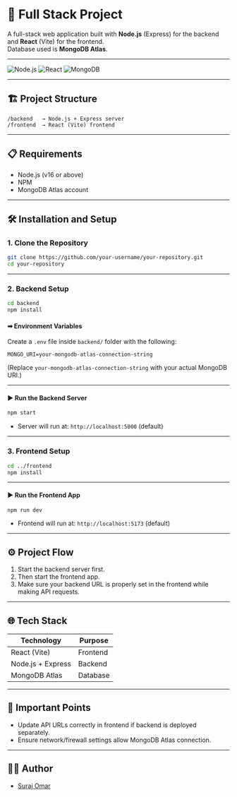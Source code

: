
# 🚀 Full Stack Project

A full-stack web application built with **Node.js** (Express) for the backend and **React** (Vite) for the frontend.  
Database used is **MongoDB Atlas**.

---

![Node.js](https://img.shields.io/badge/Backend-Node.js-green) ![React](https://img.shields.io/badge/Frontend-React-blue) ![MongoDB](https://img.shields.io/badge/Database-MongoDB-green)

---

## 🏗 Project Structure

```
/backend   → Node.js + Express server
/frontend  → React (Vite) frontend
```

---

## 📋 Requirements

- Node.js (v16 or above)
- NPM
- MongoDB Atlas account

---

## 🛠 Installation and Setup

### 1. Clone the Repository

```bash
git clone https://github.com/your-username/your-repository.git
cd your-repository
```

---

### 2. Backend Setup

```bash
cd backend
npm install
```

#### ➡ Environment Variables

Create a `.env` file inside `backend/` folder with the following:

```env
MONGO_URI=your-mongodb-atlas-connection-string
```

(Replace `your-mongodb-atlas-connection-string` with your actual MongoDB URI.)

---

#### ▶ Run the Backend Server

```bash
npm start
```

- Server will run at: `http://localhost:5000` (default)

---

### 3. Frontend Setup

```bash
cd ../frontend
npm install
```

---

#### ▶ Run the Frontend App

```bash
npm run dev
```

- Frontend will run at: `http://localhost:5173` (default)

---

## ⚙ Project Flow

1. Start the backend server first.
2. Then start the frontend app.
3. Make sure your backend URL is properly set in the frontend while making API requests.

---

## 🌐 Tech Stack

| Technology | Purpose |
|------------|---------|
| React (Vite) | Frontend |
| Node.js + Express | Backend |
| MongoDB Atlas | Database |

---

## 📢 Important Points

- Update API URLs correctly in frontend if backend is deployed separately.
- Ensure network/firewall settings allow MongoDB Atlas connection.

---

## 👨‍💻 Author

- [Suraj Omar](https://github.com/suraj5621)

